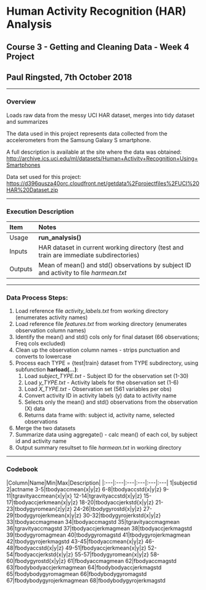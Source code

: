 # Human Activity Recognition (HAR) Analysis
## Course 3 - Getting and Cleaning Data - Week 4 Project
## Paul Ringsted, 7th October 2018
---
### Overview
Loads raw data from the messy UCI HAR dataset, merges into tidy dataset and summarizes

The data used in this project represents data collected from the accelerometers from the Samsung Galaxy S smartphone.

A full description is available at the site where the data was obtained:
http://archive.ics.uci.edu/ml/datasets/Human+Activity+Recognition+Using+Smartphones

Data set used for this project:
https://d396qusza40orc.cloudfront.net/getdata%2Fprojectfiles%2FUCI%20HAR%20Dataset.zip

---
### Execution Description
|Item|Notes|
|:---|:---|
|Usage|**run_analysis()**|
|Inputs|HAR dataset in current working directory (test and train are immediate subdirectories)|
|Outputs|Mean of mean() and std() observations by subject ID and activity to file *harmean.txt*|
---
### Data Process Steps:
1. Load reference file *activity_labels.txt* from working directory (enumerates activity names)
2. Load reference file *features.txt* from working directory (enumerates observation column names)
3. Identify the mean() and std() cols only for final dataset (66 observations; Freq cols excluded)
4. Clean up the observation column names - strips punctuation and converts to lowercase
5. Process each TYPE = {test|train} dataset from TYPE subdirectory, using subfunction **harload(...)**:
	1. Load *subject_TYPE.txt*  -  Subject ID for the observation set (1-30)
	2. Load *y_TYPE.txt*  -  Activity labels for the observation set (1-6)
	3. Load *X_TYPE.txt*  -  Observation set (561 variables per obs)
	4. Convert activity ID in activity labels (y) data to activity name
	5. Selects only the mean() and std() observations from the observation (X) data
	6. Returns data frame with: subject id, activity name, selected observations
6. Merge the two datasets
7. Summarize data using aggregate() - calc mean() of each col, by subject id and activity name
8. Output summary resultset to file *harmean.txt* in working directory
---
### Codebook
|Column|Name|Min|Max|Description|
|:---|:---|:---|:---|:---|:---|
1|subjectid
2|actname
3-5|tbodyaccmean{x|y|z}
6-8|tbodyaccstd{x|y|z}
9-11|tgravityaccmean{x|y|x}
12-14|tgravityaccstd{x|y|z}
15-17|tbodyaccjerkmean{x|y|z}
18-20|tbodyaccjerkstd{x|y|z}
21-23|tbodygyromean{z|y|z}
24-26|tbodygyrostd{x|y|z}
27-29|tbodygyrojerkmean{x|y|z}
30-32|tbodygyrojerkstd{x|y|z}
33|tbodyaccmagmean
34|tbodyaccmagstd
35|tgravityaccmagmean
36|tgravityaccmagstd
37|tbodyaccjerkmagmean
38|tbodyaccjerkmagstd
39|tbodygyromagmean
40|tbodygyromagstd
41|tbodygyrojerkmagmean
42|tbodygyrojerkmagstd
43-45|fbodyaccmean{x|y|z}
46-48|fbodyaccstd{x|y|z}
49-51|fbodyaccjerkmean{x|y|z}
52-54|fbodyaccjerkstd{x|y|z}
55-57|fbodygyromean{x|y|z}
58-60|fbodygyrostd{x|y|z}
61|fbodyaccmagmean
62|fbodyaccmagstd
63|fbodybodyaccjerkmagmean
64|fbodybodyaccjerkmagstd
65|fbodybodygyromagmean
66|fbodybodygyromagstd
67|fbodybodygyrojerkmagmean
68|fbodybodygyrojerkmagstd
